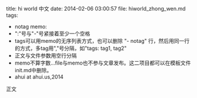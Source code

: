 title: hi world 中文
date:  2014-02-06 03:00:57
file:  hiworld_zhong_wen.md
tags: 
- notag
memo: 
- ":"号与"-"号紧接着至少一个空格
- tags可以用memo的无序列表方式，也可以删除 "- notag" 行，然后用同一行的方式，多tag用","号分隔，如"tags: tag1, tag2"
- 正文与文件参数用空行分隔
- memo不算字数...file与memo也不参与文章发布。这二项目都可以在模板文件init.md中删除。
- ahui at ahui.us,2014

正文